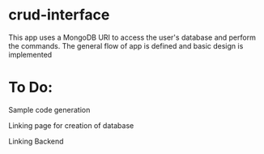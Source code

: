 # crud-interface
This app uses a MongoDB URI to access the user's database and perform the commands.
The general flow of app is defined and basic design is implemented

# To Do:
Sample code generation

Linking page for creation of database

Linking Backend

